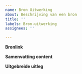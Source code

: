 ```yaml
---
name: Bron Uitwerking
about: Beschrijving van een bron
title: ''
labels: Bron-uitwerking
assignees: ''

---
```


**Bronlink**

**Samenvatting content**

**Uitgebreide uitleg**
